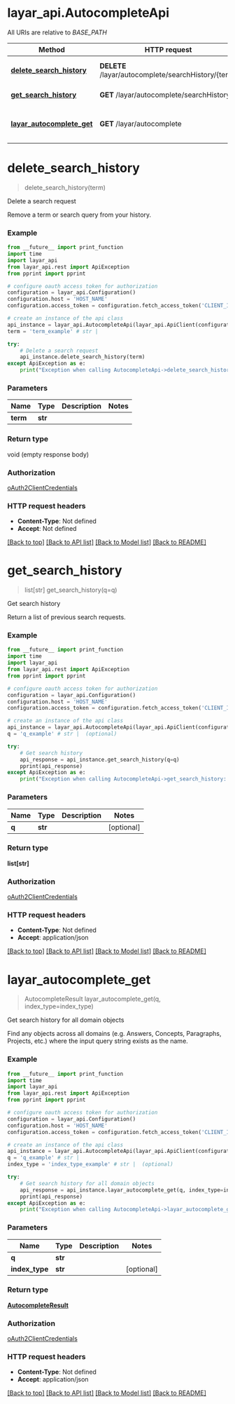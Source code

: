 # layar_api.AutocompleteApi

All URIs are relative to *BASE_PATH*

Method | HTTP request | Description
------------- | ------------- | -------------
[**delete_search_history**](AutocompleteApi.md#delete_search_history) | **DELETE** /layar/autocomplete/searchHistory/{term} | Delete a search request
[**get_search_history**](AutocompleteApi.md#get_search_history) | **GET** /layar/autocomplete/searchHistory | Get search history
[**layar_autocomplete_get**](AutocompleteApi.md#layar_autocomplete_get) | **GET** /layar/autocomplete | Get search history for all domain objects

# **delete_search_history**
> delete_search_history(term)

Delete a search request

Remove a term or search query from your history.

### Example
```python
from __future__ import print_function
import time
import layar_api
from layar_api.rest import ApiException
from pprint import pprint

# configure oauth access token for authorization
configuration = layar_api.Configuration()
configuration.host = 'HOST_NAME'
configuration.access_token = configuration.fetch_access_token('CLIENT_ID', 'CLIENT_SECRET')

# create an instance of the api class
api_instance = layar_api.AutocompleteApi(layar_api.ApiClient(configuration))
term = 'term_example' # str | 

try:
    # Delete a search request
    api_instance.delete_search_history(term)
except ApiException as e:
    print("Exception when calling AutocompleteApi->delete_search_history: %s\n" % e)
```

### Parameters

Name | Type | Description  | Notes
------------- | ------------- | ------------- | -------------
 **term** | **str**|  | 

### Return type

void (empty response body)

### Authorization

[oAuth2ClientCredentials](../README.md#oAuth2ClientCredentials)

### HTTP request headers

 - **Content-Type**: Not defined
 - **Accept**: Not defined

[[Back to top]](#) [[Back to API list]](../README.md#documentation-for-api-endpoints) [[Back to Model list]](../README.md#documentation-for-models) [[Back to README]](../README.md)

# **get_search_history**
> list[str] get_search_history(q=q)

Get search history

Return a list of previous search requests.

### Example
```python
from __future__ import print_function
import time
import layar_api
from layar_api.rest import ApiException
from pprint import pprint

# configure oauth access token for authorization
configuration = layar_api.Configuration()
configuration.host = 'HOST_NAME'
configuration.access_token = configuration.fetch_access_token('CLIENT_ID', 'CLIENT_SECRET')

# create an instance of the api class
api_instance = layar_api.AutocompleteApi(layar_api.ApiClient(configuration))
q = 'q_example' # str |  (optional)

try:
    # Get search history
    api_response = api_instance.get_search_history(q=q)
    pprint(api_response)
except ApiException as e:
    print("Exception when calling AutocompleteApi->get_search_history: %s\n" % e)
```

### Parameters

Name | Type | Description  | Notes
------------- | ------------- | ------------- | -------------
 **q** | **str**|  | [optional] 

### Return type

**list[str]**

### Authorization

[oAuth2ClientCredentials](../README.md#oAuth2ClientCredentials)

### HTTP request headers

 - **Content-Type**: Not defined
 - **Accept**: application/json

[[Back to top]](#) [[Back to API list]](../README.md#documentation-for-api-endpoints) [[Back to Model list]](../README.md#documentation-for-models) [[Back to README]](../README.md)

# **layar_autocomplete_get**
> AutocompleteResult layar_autocomplete_get(q, index_type=index_type)

Get search history for all domain objects

Find any objects across all domains (e.g. Answers, Concepts, Paragraphs, Projects, etc.) where the input query string exists as the name.

### Example
```python
from __future__ import print_function
import time
import layar_api
from layar_api.rest import ApiException
from pprint import pprint

# configure oauth access token for authorization
configuration = layar_api.Configuration()
configuration.host = 'HOST_NAME'
configuration.access_token = configuration.fetch_access_token('CLIENT_ID', 'CLIENT_SECRET')

# create an instance of the api class
api_instance = layar_api.AutocompleteApi(layar_api.ApiClient(configuration))
q = 'q_example' # str | 
index_type = 'index_type_example' # str |  (optional)

try:
    # Get search history for all domain objects
    api_response = api_instance.layar_autocomplete_get(q, index_type=index_type)
    pprint(api_response)
except ApiException as e:
    print("Exception when calling AutocompleteApi->layar_autocomplete_get: %s\n" % e)
```

### Parameters

Name | Type | Description  | Notes
------------- | ------------- | ------------- | -------------
 **q** | **str**|  | 
 **index_type** | **str**|  | [optional] 

### Return type

[**AutocompleteResult**](AutocompleteResult.md)

### Authorization

[oAuth2ClientCredentials](../README.md#oAuth2ClientCredentials)

### HTTP request headers

 - **Content-Type**: Not defined
 - **Accept**: application/json

[[Back to top]](#) [[Back to API list]](../README.md#documentation-for-api-endpoints) [[Back to Model list]](../README.md#documentation-for-models) [[Back to README]](../README.md)

